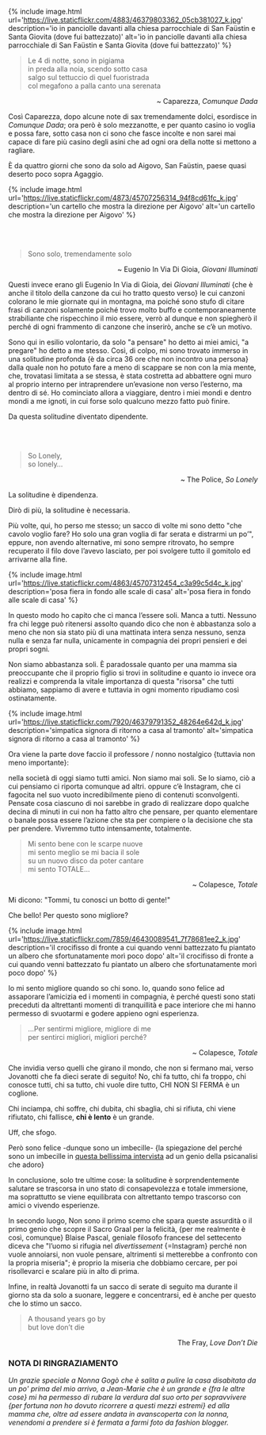 ---
---
{% include image.html url='https://live.staticflickr.com/4883/46379803362_05cb381027_k.jpg' description='io in panciolle davanti alla chiesa parrocchiale di San Faüstin e Santa Giovita (dove fui battezzato)' alt='io in panciolle davanti alla chiesa parrocchiale di San Faüstin e Santa Giovita (dove fui battezzato)' %}

> Le 4 di notte, sono in pigiama<br>
> in preda alla noia, scendo sotto casa<br>
> salgo sul tettuccio di quel fuoristrada<br>
> col megafono a palla canto una serenata<br>

<div style="text-align: right">~ Caparezza, <i>Comunque Dada</i></div>


Così Caparezza, dopo alcune note di sax tremendamente dolci, esordisce in _Comunque Dada_; ora però è solo mezzanotte, e per quanto casino io voglia e possa fare, sotto casa non ci sono che fasce incolte e non sarei mai capace di fare più casino degli asini che ad ogni ora della notte si mettono a ragliare.

È da quattro giorni che sono da solo ad Aigovo, San Faüstin, paese quasi deserto poco sopra Agaggio.

{% include image.html url='https://live.staticflickr.com/4873/45707256314_94f8cd61fc_k.jpg' description='un cartello che mostra la direzione per Aigovo' alt='un cartello che mostra la direzione per Aigovo' %}

<br />
<br />

> Sono solo, tremendamente solo

<div style="text-align: right">~ Eugenio In Via Di Gioia, <i>Giovani Illuminati</i></div>


Questi invece erano gli Eugenio In Via di Gioia, dei _Giovani Illuminati_ {che è anche il titolo della canzone da cui ho tratto questo verso} le cui canzoni colorano le mie giornate qui in montagna, ma poiché sono stufo di citare frasi di canzoni solamente poiché trovo molto buffo e contemporaneamente strabiliante che rispecchino il mio essere, verrò al dunque e non spiegherò il perché di ogni frammento di canzone che inserirò, anche se c’è un motivo.

Sono qui in esilio volontario, da solo "a pensare" ho detto ai miei amici, "a pregare" ho detto a me stesso. Così, di colpo, mi sono trovato immerso in una solitudine profonda {è da circa 36 ore che non incontro una persona} dalla quale non ho potuto fare a meno di scappare se non con la mia mente, che, trovatasi limitata a se stessa, è stata costretta ad abbattere ogni muro al proprio interno per intraprendere un’evasione non verso l’esterno, ma dentro di sé. Ho cominciato allora a viaggiare, dentro i miei mondi e dentro mondi a me ignoti, in cui forse solo qualcuno mezzo fatto può finire.

Da questa solitudine diventato dipendente.


<br />
<br />

> So Lonely,<br>
> so lonely…<br>

<div style="text-align: right">~ The Police, <i>So Lonely</i></div>


La solitudine è dipendenza.

Dirò di più, la solitudine è necessaria.

Più volte, qui, ho perso me stesso; un sacco di volte mi sono detto "che cavolo voglio fare? Ho solo una gran voglia di far serata e distrarmi un po’", eppure, non avendo alternative, mi sono sempre ritrovato, ho sempre recuperato il filo dove l’avevo lasciato, per poi svolgere tutto il gomitolo ed arrivarne alla fine.

{% include image.html url='https://live.staticflickr.com/4863/45707312454_c3a99c5d4c_k.jpg' description='posa fiera in fondo alle scale di casa' alt='posa fiera in fondo alle scale di casa' %}

In questo modo ho capito che ci manca l’essere soli. Manca a tutti. Nessuno fra chi legge può ritenersi assolto quando dico che non è abbastanza solo a meno che non sia stato più di una mattinata intera senza nessuno, senza nulla e senza far nulla, unicamente in compagnia dei propri pensieri e dei propri sogni.

Non siamo abbastanza soli. È paradossale quanto per una mamma sia preoccupante che il proprio figlio si trovi in solitudine e quanto io invece ora realizzi e comprenda la vitale importanza di questa "risorsa" che tutti abbiamo, sappiamo di avere e tuttavia in ogni momento ripudiamo così ostinatamente.

{% include image.html url='https://live.staticflickr.com/7920/46379791352_48264e642d_k.jpg' description='simpatica signora di ritorno a casa al tramonto' alt='simpatica signora di ritorno a casa al tramonto' %}

Ora viene la parte dove faccio il professore / nonno nostalgico {tuttavia non meno importante}:

nella società di oggi siamo tutti amici. Non siamo mai soli. Se lo siamo, ciò a cui pensiamo ci riporta comunque ad altri. oppure c’è Instagram, che ci fagocita nel suo vuoto incredibilmente pieno di contenuti sconvolgenti. Pensate cosa ciascuno di noi sarebbe in grado di realizzare dopo qualche decina di minuti in cui non ha fatto altro che pensare, per quanto elementare o banale possa essere l’azione che sta per compiere o la decisione che sta per prendere. Vivremmo tutto intensamente, totalmente.


> Mi sento bene con le scarpe nuove<br>
> mi sento meglio se mi bacia il sole<br>
> su un nuovo disco da poter cantare<br>
> mi sento TOTALE…

<div style="text-align: right">~ Colapesce, <i>Totale</i></div>



Mi dicono: "Tommi, tu conosci un botto di gente!"

Che bello! Per questo sono migliore?

{% include image.html url='https://live.staticflickr.com/7859/46430089541_7f78681ee2_k.jpg' description='il crocifisso di fronte a cui quando venni battezzato fu piantato un albero che sfortunatamente morì poco dopo' alt='il crocifisso di fronte a cui quando venni battezzato fu piantato un albero che sfortunatamente morì poco dopo' %}


Io mi sento migliore quando so chi sono. Io, quando sono felice ad assaporare l’amicizia ed i momenti in compagnia, è perché questi sono stati preceduti da altrettanti momenti di tranquillità e pace interiore che mi hanno permesso di svuotarmi e godere appieno ogni esperienza.

> …Per sentirmi migliore, migliore di me<br>
> per sentirci migliori, migliori perché?

<div style="text-align: right">~ Colapesce, <i>Totale</i></div>



Che invidia verso quelli che girano il mondo, che non si fermano mai, verso Jovanotti che fa dieci serate di seguito! No, chi fa tutto, chi fa troppo, chi conosce tutti, chi sa tutto, chi vuole dire tutto, CHI NON SI FERMA è un coglione.

Chi inciampa, chi soffre, chi dubita, chi sbaglia, chi si rifiuta, chi viene rifiutato, chi fallisce, **chi è lento** è un grande.

Uff, che sfogo.

Però sono felice -dunque sono un imbecille- {la spiegazione del perché sono un imbecille in <a href="https://www.huffingtonpost.it/2018/05/16/vittorino-andreoli-siamo-la-societa-dellhomo-stupidus-stupidus-stupidus-oggi-solo-gli-imbecilli-possono-essere-felici_a_23435832" rel="noopener" target="_blank">questa bellissima intervista</a> ad un genio della psicanalisi che adoro}

In conclusione, solo tre ultime cose: la solitudine è sorprendentemente salutare se trascorsa in uno stato di consapevolezza e totale immersione, ma soprattutto se viene equilibrata con altrettanto tempo trascorso con amici o vivendo esperienze.

In secondo luogo, Non sono il primo scemo che spara queste assurdità o il primo genio che scopre il Sacro Graal per la felicità, {per me realmente è così, comunque} Blaise Pascal, geniale filosofo francese del settecento diceva che "l’uomo si rifugia nel _divertissement_ {=Instagram} perché non vuole annoiarsi, non vuole pensare, altrimenti si metterebbe a confronto con la propria miseria"; è proprio la miseria che dobbiamo cercare, per poi risollevarci e scalare più in alto di prima.

Infine, in realtà Jovanotti fa un sacco di serate di seguito ma durante il giorno sta da solo a suonare, leggere e concentrarsi, ed è anche per questo che lo stimo un sacco.



> A thousand years go by<br>
> but love don’t die

<div style="text-align: right">The Fray, <i>Love Don’t Die</i></div>

### NOTA DI RINGRAZIAMENTO
_Un grazie speciale a Nonna Gogò che è salita a pulire la casa disabitata da un po' prima del mio arrivo, a Jean-Marie che è un grande e {fra le altre cose} mi ha permesso di rubare la verdura dal suo orto per sopravvivere {per fortuna non ho dovuto ricorrere a questi mezzi estremi} ed alla mamma che, oltre ad essere andata in avanscoperta con la nonna, venendomi a prendere si è fermata a farmi foto da fashion blogger._
